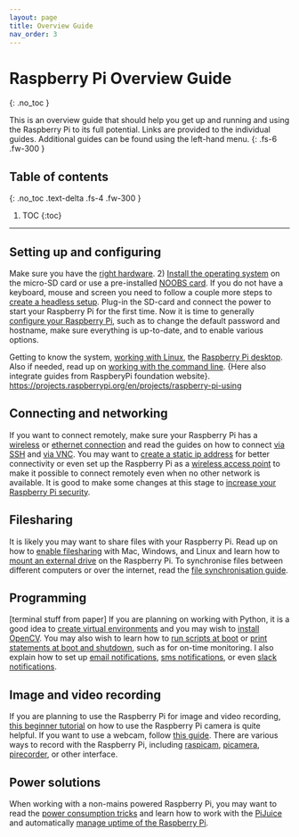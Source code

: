 ```yaml
---
layout: page
title: Overview Guide
nav_order: 3
---
```


# Raspberry Pi Overview Guide
{: .no_toc }

This is an overview guide that should help you get up and running and using the Raspberry Pi to its full potential. Links are provided to the individual guides. Additional guides can be found using the left-hand menu.
{: .fs-6 .fw-300 }

## Table of contents
{: .no_toc .text-delta .fs-4 .fw-300 }

1. TOC
{:toc}
---

## Setting up and configuring
Make sure you have the [right hardware](http://). 2) [Install the operating system](http://) on the micro-SD card or use a pre-installed [NOOBS card](https://github.com/raspberrypi/noobs/blob/master/README.md). If you do not have a keyboard, mouse and screen you need to follow a couple more steps to [create a headless setup](http://). Plug-in the SD-card and connect the power to start your Raspberry Pi for the first time. Now it is time to generally [configure your Raspberry Pi](http://), such as to change the default password and hostname, make sure everything is up-to-date, and to enable various options.

Getting to know the system, [working with Linux](http://), the [Raspberry Pi desktop](http://). Also if needed, read up on [working with the command line](http://).
{Here also integrate guides from RaspberyPi foundation website}. https://projects.raspberrypi.org/en/projects/raspberry-pi-using

## Connecting and networking
If you want to connect remotely, make sure your Raspberry Pi has a [wireless](https://www.raspberrypi.org/documentation/configuration/wireless/README.md) or [ethernet connection](http://) and read the guides on how to connect [via SSH](http://) and [via VNC](http://). You may want to [create a static ip address](http://) for better connectivity or even set up the Raspberry Pi as a [wireless access point](http://) to make it possible to connect remotely even when no other network is available. It is good to make some changes at this stage to [increase your Raspberry Pi security](http://).

## Filesharing
It is likely you may want to share files with your Raspberry Pi. Read up on how to [enable filesharing](http://) with Mac, Windows, and Linux and learn how to [mount an external drive](http://) on the Raspberry Pi. To synchronise files between different computers or over the internet, read the [file synchronisation guide](http://).

## Programming
[terminal stuff from paper] If you are planning on working with Python, it is a good idea to [create virtual environments](http://) and you may wish to [install OpenCV](http://). You may also wish to learn how to [run scripts at boot](http://) or [print statements at boot and shutdown](http://), such as for on-time monitoring. I also explain how to set up [email notifications](http://), [sms notifications](http://), or even [slack notifications](http://).

## Image and video recording
If you are planning to use the Raspberry Pi for image and video recording, [this beginner tutorial](https://projects.raspberrypi.org/en/projects/getting-started-with-picamera) on how to use the Raspberry Pi camera is quite helpful. If you want to use a webcam, follow [this guide](http://). There are various ways to record with the Raspberry Pi, including [raspicam](https://www.raspberrypi.org/documentation/usage/camera/raspicam/README.md), [picamera](https://picamera.readthedocs.io/en/release-1.13/), [pirecorder](https://github.com/jollejolles/pirecorder), or other interface.

## Power solutions
When working with a non-mains powered Raspberry Pi, you may want to read the [power consumption tricks](http://) and learn how to work with the [PiJuice](https://uk.pi-supply.com/collections/pijuice) and automatically [manage uptime of the Raspberry Pi](http://).
